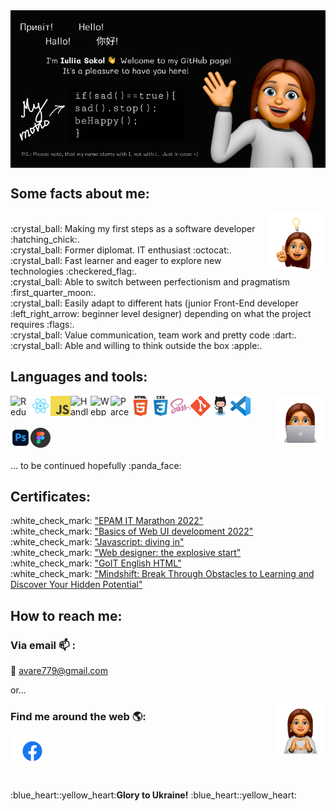 
<img align="center" alt="iuliia-hero-pic" width="850px" src="https://raw.githubusercontent.com/iuliia-sokol/iuliia-sokol/main/assets/iuliias-pic.png" />

<h2>Some facts about me:</h2>
<img align="right" alt="iuliia-info-pic" width="90px" src="https://raw.githubusercontent.com/iuliia-sokol/iuliia-sokol/main/assets/iuliia1.png"/> 
<br>
:crystal_ball: Making my first steps as a software developer :hatching_chick:. <br>
:crystal_ball: Former diplomat. IT enthusiast :octocat:.<br>
:crystal_ball: Fast learner and eager to explore new technologies :checkered_flag:. <br>
:crystal_ball: Able to switch between perfectionism and pragmatism :first_quarter_moon:. <br>
:crystal_ball: Easily adapt to different hats (junior Front-End developer :left_right_arrow: beginner level designer) depending on what the project requires :flags:. <br>
:crystal_ball: Value communication, team work and pretty code :dart:. <br>
:crystal_ball: Able and willing to think outside the box :apple:.<br>

<h2>Languages and tools:</h2>
<img align="right" alt="iuliia-stack-pic" width="80px" src="https://raw.githubusercontent.com/iuliia-sokol/iuliia-sokol/main/assets/iuliia3.png"/> 

<img align="left" alt="Redux" width="32px" height="32px" src="https://repository-images.githubusercontent.com/347723622/92065800-865a-11eb-9626-dff3cb7fef55" />

<img align="left" alt="React" width="32px" height="32px"  src="https://raw.githubusercontent.com/github/explore/80688e429a7d4ef2fca1e82350fe8e3517d3494d/topics/react/react.png" />

<img align="left" alt="JavaScript" width="32px" src="https://raw.githubusercontent.com/github/explore/80688e429a7d4ef2fca1e82350fe8e3517d3494d/topics/javascript/javascript.png" />

<img align="left" alt="Handlebars" width="32px" height="32px" src="https://i0.wp.com/blog.fossasia.org/wp-content/uploads/2017/07/handlebars-js.png?fit=500%2C500&ssl=1" />

<img align="left" alt="Webpack" width="32px" height="32px" src="https://webpack.js.org/icon-square-small.85ba630cf0c5f29ae3e3.svg" />

<img align="left" alt="Parcel" width="32px" height="32px" src="https://parceljs.org/avatar.66e613b2.avif" />

<img align="left" alt="HTML5" width="32px" src="https://raw.githubusercontent.com/github/explore/80688e429a7d4ef2fca1e82350fe8e3517d3494d/topics/html/html.png" />

<img align="left" alt="CSS3" width="32px" src="https://raw.githubusercontent.com/github/explore/80688e429a7d4ef2fca1e82350fe8e3517d3494d/topics/css/css.png" />

<img align="left" alt="Sass" width="32px" src="https://raw.githubusercontent.com/github/explore/80688e429a7d4ef2fca1e82350fe8e3517d3494d/topics/sass/sass.png" />

<img align="left" alt="Git" width="32px" src="https://raw.githubusercontent.com/heydrdev/devtools/main/language-and-framework/git.png" />

<img align="left" alt="GitHub" width="32px" height="32px" src="https://raw.githubusercontent.com/iuliia-sokol/iuliia-sokol/main/assets/Octocat.png" />

<img align="left" alt="Visual Studio Code" width="32px" height="32px" src="https://raw.githubusercontent.com/heydrdev/devtools/main/language-and-framework/vscode.png" />
<br>
<br>
<br>
<img align="left" alt="PhotoShop" width="32px" height="32px" src="https://raw.githubusercontent.com/iuliia-sokol/iuliia-sokol/main/assets/ps.png" /> <img alt="Figma" width="32px" height="32px" src="https://raw.githubusercontent.com/iuliia-sokol/iuliia-sokol/main/assets/figma.png" />


<br>
<br>
... to be continued hopefully :panda_face:

<h2>Certificates:</h2>
:white_check_mark: <a href="https://drive.google.com/file/d/1BpP2jD4EvvSSAoEk2mG9qasPHxKFxBvd/view?usp=sharing">"EPAM IT Marathon 2022"</a>
<br>
:white_check_mark: <a href="https://drive.google.com/file/d/1FnwEbvbo6Dimk88kLO_exILQj9BSQ_15/view?usp=sharing">"Basics of Web UI development 2022"</a>
<br>
:white_check_mark: <a href="https://drive.google.com/file/d/1w2OQwjTnRcsCeXH_NKnbKDQXUabB4Yx8/view?usp=sharing">"Javascript: diving in"</a>
<br>
:white_check_mark: <a href="https://drive.google.com/file/d/1LEAhD3FBuDVqcl-9SuTYU-k6kharTMr2/view?usp=sharing">"Web designer: the explosive start"</a>
<br>
:white_check_mark: <a href="https://drive.google.com/file/d/13bqRVIl_zKwWI5kvHhuQjMDDlbF8vuoz/view?usp=sharing">"GoIT English HTML"</a>
<br>
:white_check_mark: <a href="https://drive.google.com/file/d/1Aq5K3VtoTA-X56KKvaQjKUymATuPoEhA/view?usp=sharing">"Mindshift: Break Through Obstacles to Learning and Discover Your Hidden Potential"</a>
<br>

<h2>How to reach me:</h2>
<h3>Via email 📫 :</h3>

:email: avare779@gmail.com
<br>

or...

<img align="right" alt="iuliia-info-pic" width="80px" src="https://raw.githubusercontent.com/iuliia-sokol/iuliia-sokol/main/assets/iuliia2.png"/>

<h3>Find me around the web 🌎:</h3>

<a href="https://www.facebook.com/yuliya.sokol/"><img align="left" alt="Facebook" src="https://raw.githubusercontent.com/iuliia-sokol/iuliia-sokol/main/assets/fb.svg" width="70px"/></a>
                  
<br>
<br>
<br>
<br>
<br>
:blue_heart::yellow_heart:<b>Glory to Ukraine!</b> :blue_heart::yellow_heart:
